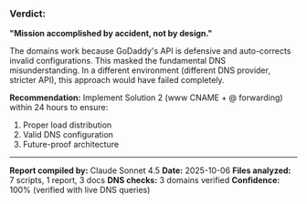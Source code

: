 ### Verdict:
**"Mission accomplished by accident, not by design."**

The domains work because GoDaddy's API is defensive and auto-corrects invalid configurations. This masked the fundamental DNS misunderstanding. In a different environment (different DNS provider, stricter API), this approach would have failed completely.

**Recommendation:** Implement Solution 2 (www CNAME + @ forwarding) within 24 hours to ensure:
1. Proper load distribution
2. Valid DNS configuration
3. Future-proof architecture

---

**Report compiled by:** Claude Sonnet 4.5
**Date:** 2025-10-06
**Files analyzed:** 7 scripts, 1 report, 3 docs
**DNS checks:** 3 domains verified
**Confidence:** 100% (verified with live DNS queries)
